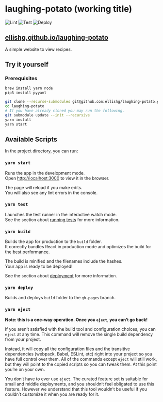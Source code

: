 # laughing-potato (working title)

![Lint](https://github.com/ellishg/laughing-potato/workflows/Lint/badge.svg)
![Test](https://github.com/ellishg/laughing-potato/workflows/Test/badge.svg)
![Deploy](https://github.com/ellishg/laughing-potato/workflows/Deploy/badge.svg)

## [ellishg.github.io/laughing-potato](https://ellishg.github.io/laughing-potato)

A simple website to view recipes.

## Try it yourself
### Prerequisites
```bash
brew install yarn node
pip3 install pyyaml
```

```bash
git clone --recurse-submodules git@github.com:ellishg/laughing-potato.git
cd laughing-potato
# If you have already cloned you may run the following.
git submodule update --init --recursive
yarn install
yarn start
```

## Available Scripts

In the project directory, you can run:

### `yarn start`

Runs the app in the development mode.<br />
Open [http://localhost:3000](http://localhost:3000) to view it in the browser.

The page will reload if you make edits.<br />
You will also see any lint errors in the console.

### `yarn test`

Launches the test runner in the interactive watch mode.<br />
See the section about [running tests](https://facebook.github.io/create-react-app/docs/running-tests) for more information.

### `yarn build`

Builds the app for production to the `build` folder.<br />
It correctly bundles React in production mode and optimizes the build for the best performance.

The build is minified and the filenames include the hashes.<br />
Your app is ready to be deployed!

See the section about [deployment](https://facebook.github.io/create-react-app/docs/deployment) for more information.

### `yarn deploy`

Builds and deploys `build` folder to the `gh-pages` branch.

### `yarn eject`

**Note: this is a one-way operation. Once you `eject`, you can’t go back!**

If you aren’t satisfied with the build tool and configuration choices, you can `eject` at any time. This command will remove the single build dependency from your project.

Instead, it will copy all the configuration files and the transitive dependencies (webpack, Babel, ESLint, etc) right into your project so you have full control over them. All of the commands except `eject` will still work, but they will point to the copied scripts so you can tweak them. At this point you’re on your own.

You don’t have to ever use `eject`. The curated feature set is suitable for small and middle deployments, and you shouldn’t feel obligated to use this feature. However we understand that this tool wouldn’t be useful if you couldn’t customize it when you are ready for it.

